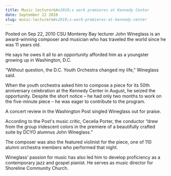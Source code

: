 ```yaml
---
title: Music lecturer&#x2019;s work premieres at Kennedy Center
date: September 22 2010
slug: music-lecturer&#x2019;s-work-premieres-at-kennedy-center
---
```





<span class="date">Posted on Sep 22, 2010    </span>
CSU Monterey Bay lecturer John Wineglass is an award-winning
composer and musician who has traveled the world since he was 11
years old.
<p>He says he owes it all to an opportunity afforded him as a
youngster growing up in Washington, D.C.</p>
<p>&#x201C;Without question, the D.C. Youth Orchestra changed my life,&#x201D;
Wineglass said.</p>
<p>When the youth orchestra asked him to compose a piece for its
50th anniversary celebration at the Kennedy Center in August, he
seized the opportunity. Despite the short notice &#x2013; he had only two
months to work on the five-minute piece &#x2013; he was eager to
contribute to the program.</p>
<p>A concert review in the Washington Post singled Wineglass out
for praise.</p>
<p>According to the Post&apos;s music critic, Cecelia Porter, the
conductor&#xA0;&#x201C;drew from the group iridescent colors in the
premiere of a beautifully crafted suite by DCYO alumnus John
Wineglass.&#x201D;</p>
<p>The composer was also the featured violinist for the piece, one
of 110 alumni orchestra members who performed that night.</p>
<p>Wineglass&#x2019; passion for music has also led him to develop
proficiency as a contemporary jazz and gospel pianist. He serves as
music director for Shoreline Community Church.</p>





